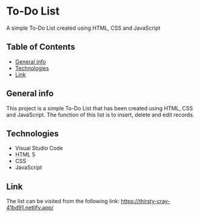 # To-Do List
A simple To-Do List created using HTML, CSS and JavaScript

## Table of Contents
* [General info](#general-info)
* [Technologies](#technologies)
* [Link](#link)

## General info
This project is a simple To-Do List that has been created using HTML, CSS and JavaScript. The function of this list is to insert, delete and edit records.

## Technologies
* Visual Studio Code
* HTML 5
* CSS
* JavaScript

## Link
The list can be visited from the following link: https://thirsty-cray-41bd91.netlify.app/
